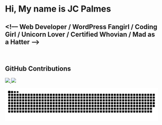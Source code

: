 # Hi, My name is JC Palmes

## <!–– Web Developer / WordPress Fangirl / Coding Girl / Unicorn Lover / Certified Whovian / Mad as a Hatter ––>

<br />

## GitHub Contributions

<a href="https://github.com/khleomix">
  <img height="200em" src="https://github-readme-stats.vercel.app/api?username=khleomix&theme=aura_dark&show_icons=true" />
  <img height="200em" src="https://github-readme-stats.vercel.app/api/top-langs/?username=khleomix&theme=aura_dark" />
</a>

![Snake animation](https://github.com/khleomix/khleomix/blob/prod/github-contribution-grid-snake.svg)
